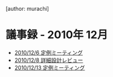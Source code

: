 [author: murachi]
# 議事録 - 2010年 12月

* [2010/12/6 定例ミーティング](wiki::meeting/201012/6)
* [2010/12/8 詳細設計レビュー](wiki::meeting/201012/8)
* [2010/12/13 定例ミーティング](wiki::meeting/201012/13)
